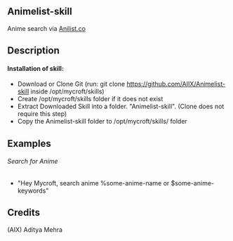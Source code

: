 ## Animelist-skill
Anime search via [Anilist.co](https://anilist.co/)

## Description 
#### Installation of skill:
* Download or Clone Git (run: git clone https://github.com/AIIX/Animelist-skill inside /opt/mycroft/skills)
* Create /opt/mycroft/skills folder if it does not exist
* Extract Downloaded Skill into a folder. "Animelist-skill". (Clone does not require this step)
* Copy the Animelist-skill folder to /opt/mycroft/skills/ folder

## Examples
 
###### Search for Anime
* "Hey Mycroft, search anime %some-anime-name or $some-anime-keywords"

## Credits 
(AIX) Aditya Mehra
